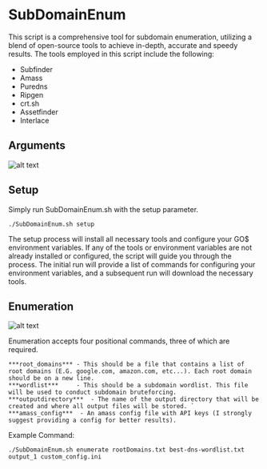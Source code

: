 # SubDomainEnum
This script is a comprehensive tool for subdomain enumeration, utilizing a blend of open-source tools to achieve in-depth, accurate and speedy results. The tools employed in this script include the following:
* Subfinder
* Amass
* Puredns
* Ripgen
* crt.sh
* Assetfinder
* Interlace


## Arguments
![alt text](https://github.com/antroguy/SubDomainEnum/blob/main/images/Arguments.png)

## Setup
Simply run SubDomainEnum.sh with the setup parameter.
```
./SubDomainEnum.sh setup
```

The setup process will install all necessary tools and configure your GO$ environment variables. If any of the tools or environment variables are not already installed or configured, the script will guide you through the process. The initial run will provide a list of commands for configuring your environment variables, and a subsequent run will download the necessary tools.

## Enumeration
![alt text](https://github.com/antroguy/SubDomainEnum/blob/main/images/Enumerate.png)

Enumeration accepts four positional commands, three of which are required. 
 ```
 ***root_domains*** - This should be a file that contains a list of root domains (E.G. google.com, amazon.com, etc...). Each root domain should be on a new line. 
 ***wordlist***     - This should be a subdomain wordlist. This file will be used to conduct subdomain bruteforcing.
 ***outputdirectory***  - The name of the output directory that will be created and where all output files will be stored. `
***amass_config***  - An amass config file with API keys (I strongly suggest providing a config for better results). 
```

Example Command:
```
./SubDomainEnum.sh enumerate rootDomains.txt best-dns-wordlist.txt	output_1 custom_config.ini
```
